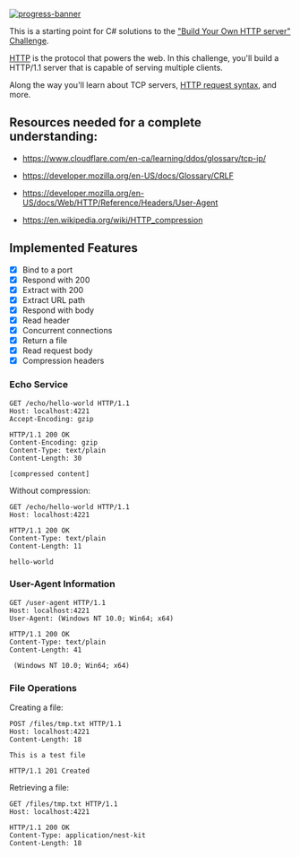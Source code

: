 [![progress-banner](https://backend.codecrafters.io/progress/http-server/3357626b-124f-4d56-9090-900013a94a0c)](https://app.codecrafters.io/users/codecrafters-bot?r=2qF)

This is a starting point for C# solutions to the
["Build Your Own HTTP server" Challenge](https://app.codecrafters.io/courses/http-server/overview).

[HTTP](https://en.wikipedia.org/wiki/Hypertext_Transfer_Protocol) is the
protocol that powers the web. In this challenge, you'll build a HTTP/1.1 server
that is capable of serving multiple clients.

Along the way you'll learn about TCP servers,
[HTTP request syntax](https://www.w3.org/Protocols/rfc2616/rfc2616-sec5.html),
and more.

## Resources needed for a complete understanding:

- https://www.cloudflare.com/en-ca/learning/ddos/glossary/tcp-ip/

- https://developer.mozilla.org/en-US/docs/Glossary/CRLF

- https://developer.mozilla.org/en-US/docs/Web/HTTP/Reference/Headers/User-Agent

- https://en.wikipedia.org/wiki/HTTP_compression

## Implemented Features

- [x] Bind to a port  
- [x] Respond with 200  
- [x] Extract with 200  
- [x] Extract URL path  
- [x] Respond with body  
- [x] Read header  
- [x] Concurrent connections  
- [x] Return a file  
- [x] Read request body  
- [x] Compression headers

### Echo Service

```http
GET /echo/hello-world HTTP/1.1
Host: localhost:4221
Accept-Encoding: gzip

HTTP/1.1 200 OK
Content-Encoding: gzip
Content-Type: text/plain
Content-Length: 30

[compressed content]
```

Without compression:
```http
GET /echo/hello-world HTTP/1.1
Host: localhost:4221

HTTP/1.1 200 OK
Content-Type: text/plain
Content-Length: 11

hello-world
```

### User-Agent Information

```http
GET /user-agent HTTP/1.1
Host: localhost:4221
User-Agent: (Windows NT 10.0; Win64; x64)

HTTP/1.1 200 OK
Content-Type: text/plain
Content-Length: 41

 (Windows NT 10.0; Win64; x64)
```

### File Operations

Creating a file:
```http
POST /files/tmp.txt HTTP/1.1
Host: localhost:4221
Content-Length: 18

This is a test file

HTTP/1.1 201 Created
```

Retrieving a file:
```http
GET /files/tmp.txt HTTP/1.1
Host: localhost:4221

HTTP/1.1 200 OK
Content-Type: application/nest-kit
Content-Length: 18
